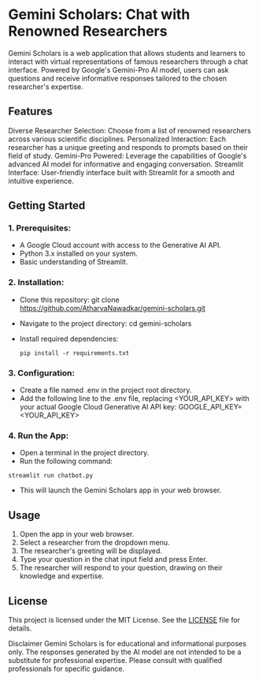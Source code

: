 # Gemini Scholars: Chat with Renowned Researchers

Gemini Scholars is a web application that allows students and learners to interact with virtual representations of famous researchers through a chat interface. Powered by Google's Gemini-Pro AI model, users can ask questions and receive informative responses tailored to the chosen researcher's expertise.

## Features
Diverse Researcher Selection: Choose from a list of renowned researchers across various scientific disciplines.
Personalized Interaction: Each researcher has a unique greeting and responds to prompts based on their field of study.
Gemini-Pro Powered: Leverage the capabilities of Google's advanced AI model for informative and engaging conversation.
Streamlit Interface: User-friendly interface built with Streamlit for a smooth and intuitive experience.


## Getting Started

### 1. Prerequisites:
* A Google Cloud account with access to the Generative AI API.
* Python 3.x installed on your system.
* Basic understanding of Streamlit.


### 2. Installation:
* Clone this repository: git clone https://github.com/AtharvaNawadkar/gemini-scholars.git
* Navigate to the project directory: cd gemini-scholars
* Install required dependencies:
  
  ```
  pip install -r requirements.txt
  ```

### 3. Configuration:
* Create a file named .env in the project root directory.
* Add the following line to the .env file, replacing <YOUR_API_KEY> with your actual Google Cloud Generative AI API key: GOOGLE_API_KEY=<YOUR_API_KEY>

### 4. Run the App:
* Open a terminal in the project directory.
* Run the following command:
```
streamlit run chatbot.py
```
* This will launch the Gemini Scholars app in your web browser.

## Usage
1. Open the app in your web browser.
2. Select a researcher from the dropdown menu.
3. The researcher's greeting will be displayed.
4. Type your question in the chat input field and press Enter.
5. The researcher will respond to your question, drawing on their knowledge and expertise.

## License
This project is licensed under the MIT License. See the [LICENSE](LICENSE) file for details.

Disclaimer
Gemini Scholars is for educational and informational purposes only. The responses generated by the AI model are not intended to be a substitute for professional expertise. Please consult with qualified professionals for specific guidance.
